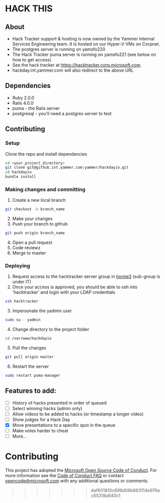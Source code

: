 # HACK THIS

## About
- Hack Tracker support & hosting is now owned by the Yammer Internal Services Engineering team. It is hosted on our Hyper-V VMs on Corpnet.
- The postgres server is running on yamsfo220
- The Hack Tracker puma server is running on yamsfo221 (see below on how to get access)
- See the hack tracker at https://hacktracker.corp.microsoft.com.
- hackday.int.yammer.com will also redirect to the above URL

## Dependencies
- Ruby 2.0.0
- Rails 4.0.0
- puma - the Rails server
- postgresql - you'll need a postgres server to test

## Contributing
### Setup
Clone the repo and install dependencies

  ```sh
  cd <your_project_directory>
  git clone git@github.int.yammer.com:yammer/hackdayio.git
  cd hackdayio
  bundle install
  ```

### Making changes and committing
1. Create a new local branch
  
  ```sh
  git checkout -b branch_name
  ```
2. Make your changes
3. Push your branch to github
  
  ```sh
  git push origin branch_name
  ```
4. Open a pull request
5. Code reviewz   
6. Merge to master

### Deploying
1. Request access to the hacktracker server group in [homie3](https://homie3.int.yammer.com) (sub-group is under IT)
2. Once your access is approved, you should be able to ssh into 'hacktracker' and login with your LDAP credentials
  
  ```sh
  ssh hacktracker
  ```
3. Impersonate the yadmin user

  ```sh
  sudo su - yadmin
  ```
4. Change directory to the project folder
  
  ```sh
  cd /var/www/hackdayio
  ```
5. Pull the changes
  
  ```sh
  git pull origin master
  ```
6. Restart the server
  
  ```sh
  sudo restart puma-manager
  ```

## Features to add:
- [ ] History of hacks presented in order of queued
- [ ] Select winning hacks (admin only)
- [ ] Allow videos to be added to hacks (or timestamp a longer video)
- [ ] Show judges for a Hack Day
- [x] Move presentations to a specific spot in the queue
- [ ] Make votes harder to cheat
- [ ] More...

# Contributing

This project has adopted the [Microsoft Open Source Code of Conduct](https://opensource.microsoft.com/codeofconduct/). For more information see the [Code of Conduct FAQ](https://opensource.microsoft.com/codeofconduct/faq/) or contact [opencode@microsoft.com](mailto:opencode@microsoft.com) with any additional questions or comments.
>>>>>>> daf601810c699d06b863114e976ec65318a640c1
